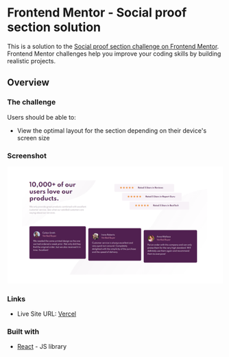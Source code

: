 # Frontend Mentor - Social proof section solution

This is a solution to the [Social proof section challenge on Frontend Mentor](https://www.frontendmentor.io/challenges/social-proof-section-6e0qTv_bA). Frontend Mentor challenges help you improve your coding skills by building realistic projects. 

## Overview

### The challenge

Users should be able to:

- View the optimal layout for the section depending on their device's screen size

### Screenshot

![](./screenshot.png)


### Links

- Live Site URL: [Vercel](https://social-proof-section-seven-snowy.vercel.app)


### Built with

- [React](https://reactjs.org/) - JS library
